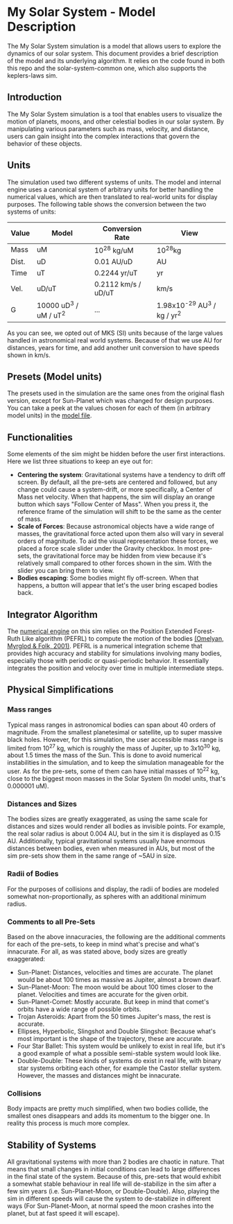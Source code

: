 # My Solar System - Model Description

The My Solar System simulation is a model that allows users to explore the dynamics of our solar system. This document provides a brief description of the model and its underlying algorithm. It relies on the code found in both this repo and the solar-system-common one, which also supports the keplers-laws sim.

## Introduction
The My Solar System simulation is a tool that enables users to visualize the motion of planets, moons, and other celestial bodies in our solar system. By manipulating various parameters such as mass, velocity, and distance, users can gain insight into the complex interactions that govern the behavior of these objects.


## Units
The simulation used two different systems of units. The model and internal engine uses a canonical system of arbitrary units for better handling the numerical values, which are then translated to real-world units for display purposes. The following table shows the conversion between the two systems of units:

| Value | Model                                      | Conversion Rate       | View                                                       |
|-------|--------------------------------------------|-----------------------|------------------------------------------------------------|
| Mass  | uM                                         | 10<sup>28</sup> kg/uM | 10<sup>28</sup>kg                                          |
| Dist. | uD                                         | 0.01 AU/uD            | AU                                                         |
| Time  | uT                                         | 0.2244 yr/uT          | yr                                                         |
| Vel.  | uD/uT                                      | 0.2112 km/s / uD/uT   | km/s                                                       |
| G     | 10000 uD<sup>3</sup> / uM / uT<sup>2</sup> | ...                   | 1.98x10<sup>-29</sup> AU<sup>3</sup> / kg / yr<sup>2</sup> |

As you can see, we opted out of MKS (SI) units because of the large values handled in astronomical real world systems. Because of that we use AU for distances, years for time, and add another unit conversion to have speeds shown in km/s.

## Presets (Model units)
The presets used in the simulation are the same ones from the original flash version, except for Sun-Planet which was changed for design purposes. You can take a peek at the values chosen for each of them (in arbitrary model units) in the [model file](https://github.com/phetsims/my-solar-system/blob/df3444bce5fb14dae7ce5ec882ce5ddd353531a0/js/lab/model/LabModel.ts#L91).

## Functionalities
Some elements of the sim might be hidden before the user first interactions. Here we list three situations to keep an eye out for:
- **Centering the system**: Gravitational systems have a tendency to drift off screen. By default, all the pre-sets are centered and followed, but any change could cause a system-drift, or more specifically, a Center of Mass net velocity. When that happens, the sim will display an orange button which says "Follow Center of Mass". When you press it, the reference frame of the simulation will shift to be the same as the center of mass.
- **Scale of Forces**: Because astronomical objects have a wide range of masses, the gravitational force acted upon them also will vary in several orders of magnitude. To aid the visual representation these forces, we placed a force scale slider under the Gravity checkbox. In most pre-sets, the gravitational force may be hidden from view because it's relatively small compared to other forces shown in the sim. With the slider you can bring them to view.
- **Bodies escaping**: Some bodies might fly off-screen. When that happens, a button will appear that let's the user bring escaped bodies back.

## Integrator Algorithm

The [numerical engine](https://github.com/phetsims/my-solar-system/blob/d55f4e68c494be3d6f31d64e7085e5ad2ca9c6f6/js/common/model/NumericalEngine.ts) on this sim relies on the Position Extended Forest-Ruth Like algorithm (PEFRL) to compute the motion of the bodies [(Omelyan, Myrglod & Folk, 2001)](https://arxiv.org/abs/cond-mat/0110585). PEFRL is a numerical integration scheme that provides high accuracy and stability for simulations involving many bodies, especially those with periodic or quasi-periodic behavior. It essentially integrates the position and velocity over time in multiple intermediate steps.


## Physical Simplifications
### Mass ranges
Typical mass ranges in astronomical bodies can span about 40 orders of magnitude. From the smallest planetesimal or satellite, up to super massive black holes. However, for this simulation, the user accessible mass range is limited from 10<sup>27</sup> kg, which is roughly the mass of Jupiter, up to 3x10<sup>30</sup> kg, about 1.5 times the mass of the Sun. This is done to avoid numerical instabilities in the simulation, and to keep the simulation manageable for the user. As for the pre-sets, some of them can have initial masses of 10<sup>22</sup> kg, close to the biggest moon masses in the Solar System (In model units, that's 0.000001 uM).

### Distances and Sizes
The bodies sizes are greatly exaggerated, as using the same scale for distances and sizes would render all bodies as invisible points. For example, the real solar radius is about 0.004 AU, but in the sim it is displayed as 0.15 AU. Additionally, typical gravitational systems usually have enormous distances between bodies, even when measured in AUs, but most of the sim pre-sets show them in the same range of ~5AU in size.

### Radii of Bodies

For the purposes of collisions and display, the radii of bodies are modeled somewhat non-proportionally, as spheres with an additional minimum radius.

### Comments to all Pre-Sets
Based on the above innacuracies, the following are the additional comments for each of the pre-sets, to keep in mind what's precise and what's innacurate. For all, as was stated above, body sizes are greatly exaggerated:
- Sun-Planet: Distances, velocities and times are accurate. The planet would be about 100 times as massive as Jupiter, almost a brown dwarf.
- Sun-Planet-Moon: The moon would be about 100 times closer to the planet. Velocities and times are accurate for the given orbit.
- Sun-Planet-Comet: Mostly accurate. But keep in mind that comet's orbits have a wide range of possible orbits.
- Trojan Asteroids: Apart from the 50 times Jupiter's mass, the rest is accurate.
- Ellipses, Hyperbolic, Slingshot and Double Slingshot: Because what's most important is the shape of the trajectory, these are accurate.
- Four Star Ballet: This system would be unlikely to exist in real life, but it's a good example of what a possible semi-stable system would look like.
- Double-Double: These kinds of systems do exist in real life, with binary star systems orbiting each other, for example the Castor stellar system. However, the masses and distances might be innacurate.

### Collisions
Body impacts are pretty much simplified, when two bodies collide, the smallest ones disappears and adds its momentum to the bigger one. In reality this process is much more complex. 

## Stability of Systems
All gravitational systems with more than 2 bodies are chaotic in nature. That means that small changes in initial conditions can lead to large differences in the final state of the system. Because of this, pre-sets that would exhibit a somewhat stable behaviour in real life will de-stabilize in the sim after a few sim years (i.e. Sun-Planet-Moon, or Double-Double). Also, playing the sim in different speeds will cause the system to de-stabilize in different ways (For Sun-Planet-Moon, at normal speed the moon crashes into the planet, but at fast speed it will escape).